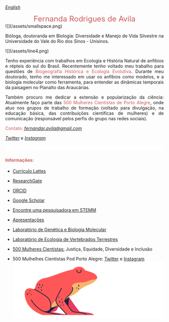 
[*English*](https://avilaf.github.io/english)

<center> 
<font size="5"><span style="color: IndianRed"> Fernanda Rodrigues de Avila  </span> </font>
</center>
![](/assets/smallspace.png)
<p align="justify"> Bióloga, doutoranda em Biologia: Diversidade e Manejo de Vida Silvestre na Universidade do Vale do Rio dos Sinos - Unisinos.</p>
![](/assets/line4.png)
<p align="justify">Tenho experiência com trabalhos em Ecologia e História Natural de anfíbios e répteis do sul do Brasil. Recentemente tenho voltado meu trabalho para questões de <span style="color: IndianRed"> Biogeografia Histórica e Ecologia Evolutiva</span>. Durante meu doutorado, tenho me interessado em usar os anfíbios como modelos, e a biologia molecular como ferramenta, para entender as dinâmicas temporais da paisagem no Planalto das Araucárias.</p>

<p align="justify">Também procuro me dedicar a extensão e popularização da ciência: Atualmente faço parte das <span style="color: IndianRed">500 Mulheres Cientistas de Porto Alegre</span>, onde atuo nos grupos de trabalho de formação (voltado para divulgação, na educação básica, das contribuições científicas de mulheres) e de comunicação (responsável pelos perfis do grupo nas redes sociais). </p>


<span style="color: IndianRed">Contato: </span> *<fernandar.avila@gmail.com>*

[*Twitter*](https://twitter.com/fernandar_avila) e [*Instagram*](https://www.instagram.com/fernandar.avila)


![](/assets/smallspace.png)

#### <span style="color: IndianRed"> Informações:  </span>

- [Currículo Lattes](http://buscatextual.cnpq.br/buscatextual/visualizacv.do?id=K4869341A1)
- [ResearchGate](https://www.researchgate.net/profile/Fernanda_Rodrigues_De_Avila)
- [ORCID](https://orcid.org/0000-0002-1572-2722)
- [Google Scholar](https://scholar.google.com.br/citations?user=sgL10A8AAAAJ&hl=pt-BR&oi=sra)
- [Encontre uma pesquisadora em STEMM](https://request500womenscientists.org/profile/14140)
- [Apresentações](https://avilaf.github.io/divulgacao)

- [Laboratório de Genética e Biologia Molecular](https://evoecogenecons.wixsite.com/labbiomol/membros) 
- [Laboratório de Ecologia de Vertebrados Terrestres](https://herpetologiaunisin.wixsite.com/levert/doutorandos) 
- [500 Mulheres Cientistas:](https://500womenscientists.org/missao-visao) Justiça, Equidade, Diversidade e Inclusão
- 500 Mulhelhes Cientistas Pod Porto Alegre: [Twitter](https://twitter.com/500wspoa) e [Instagram](https://www.instagram.com/500wspoa/)
![](/assets/sapo_rosa.png) 



